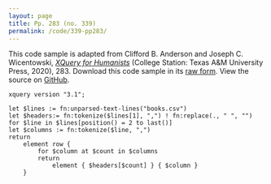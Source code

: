 ```yaml
---
layout: page
title: Pp. 283 (no. 339)
permalink: /code/339-pp283/
---
```


This code sample is adapted from Clifford B. Anderson and Joseph C. Wicentowski, 
[_XQuery for Humanists_](/) (College Station: Texas A&M University Press, 2020), 283. 
Download this code sample in its [raw form](/code/339-pp283/339-pp283.xq).
View the source on [GitHub](https://github.com/coding4humanists/xquery4humanists/blob/master/code/339-pp283/339-pp283.xq).

```xquery
xquery version "3.1";

let $lines := fn:unparsed-text-lines("books.csv")
let $headers:= fn:tokenize($lines[1], ",") ! fn:replace(., " ", "")
for $line in $lines[position() = 2 to last()]
let $columns := fn:tokenize($line, ",")
return
    element row {
        for $column at $count in $columns
        return
            element { $headers[$count] } { $column }
    }
```  
